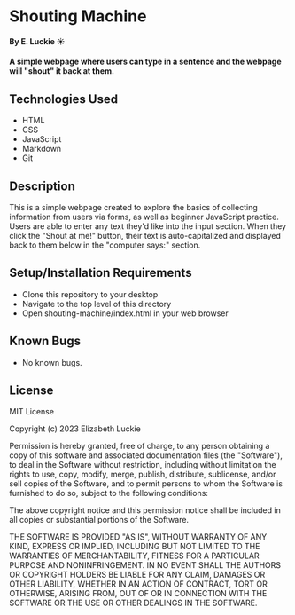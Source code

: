 # Shouting Machine

#### By E. Luckie ☀️

#### A simple webpage where users can type in a sentence and the webpage will "shout" it back at them.

## Technologies Used

* HTML
* CSS
* JavaScript
* Markdown
* Git

## Description

This is a simple webpage created to explore the basics of collecting information from users via forms, as well as beginner JavaScript practice. Users are able to enter any text they'd like into the input section. When they click the "Shout at me!" button, their text is auto-capitalized and displayed back to them below in the "computer says:" section.

## Setup/Installation Requirements

* Clone this repository to your desktop
* Navigate to the top level of this directory
* Open shouting-machine/index.html in your web browser

## Known Bugs

* No known bugs.

## License

MIT License

Copyright (c) 2023 Elizabeth Luckie

Permission is hereby granted, free of charge, to any person obtaining a copy of this software and associated documentation files (the "Software"), to deal in the Software without restriction, including without limitation the rights to use, copy, modify, merge, publish, distribute, sublicense, and/or sell copies of the Software, and to permit persons to whom the Software is furnished to do so, subject to the following conditions:

The above copyright notice and this permission notice shall be included in all copies or substantial portions of the Software.

THE SOFTWARE IS PROVIDED "AS IS", WITHOUT WARRANTY OF ANY KIND, EXPRESS OR IMPLIED, INCLUDING BUT NOT LIMITED TO THE WARRANTIES OF MERCHANTABILITY, FITNESS FOR A PARTICULAR PURPOSE AND NONINFRINGEMENT. IN NO EVENT SHALL THE
AUTHORS OR COPYRIGHT HOLDERS BE LIABLE FOR ANY CLAIM, DAMAGES OR OTHER LIABILITY, WHETHER IN AN ACTION OF CONTRACT, TORT OR OTHERWISE, ARISING FROM, OUT OF OR IN CONNECTION WITH THE SOFTWARE OR THE USE OR OTHER DEALINGS IN THE SOFTWARE.